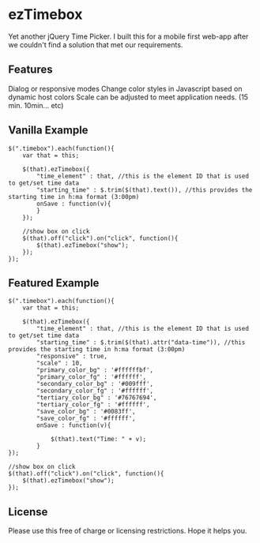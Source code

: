 # ezTimebox
Yet another jQuery Time Picker. I built this for a mobile first web-app after we couldn't find a solution that met our requirements.

## Features
Dialog or responsive modes
Change color styles in Javascript based on dynamic host colors
Scale can be adjusted to meet application needs. (15 min. 10min... etc)

## Vanilla Example
    $(".timebox").each(function(){
        var that = this;

        $(that).ezTimebox({
            "time_element" : that, //this is the element ID that is used to get/set time data
            "starting_time" : $.trim($(that).text()), //this provides the starting time in h:ma format (3:00pm)
            onSave : function(v){
            }
        });

        //show box on click
        $(that).off("click").on("click", function(){
            $(that).ezTimebox("show");
        });
    });

## Featured Example
    $(".timebox").each(function(){
        var that = this;

        $(that).ezTimebox({
            "time_element" : that, //this is the element ID that is used to get/set time data
            "starting_time" : $.trim($(that).attr("data-time")), //this provides the starting time in h:ma format (3:00pm)
            "responsive" : true,
            "scale" : 10,
            "primary_color_bg" : '#ffffffbf',
            "primary_color_fg" : '#ffffff',
            "secondary_color_bg" : '#009fff',
            "secondary_color_fg" : '#ffffff',
            "tertiary_color_bg" : '#76767694',
            "tertiary_color_fg" : '#ffffff',
            "save_color_bg" : '#0083ff',
            "save_color_fg" : '#ffffff',
            onSave : function(v){

                $(that).text("Time: " + v);
            }
    });

    //show box on click
    $(that).off("click").on("click", function(){
        $(that).ezTimebox("show");
    });

## License
Please use this free of charge or licensing restrictions. Hope it helps you.
